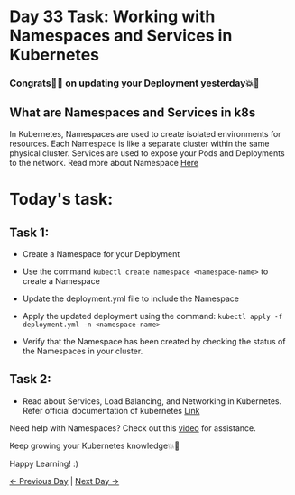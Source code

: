# Day 33 Task: Working with Namespaces and Services in Kubernetes

### Congrats🎊🎉 on updating your Deployment yesterday💥🙌

## What are Namespaces and Services in k8s

In Kubernetes, Namespaces are used to create isolated environments for resources. Each Namespace is like a separate cluster within the same physical cluster. Services are used to expose your Pods and Deployments to the network. Read more about Namespace [Here](https://kubernetes.io/docs/concepts/workloads/pods/user-namespaces/)

# Today's task:

## Task 1:

- Create a Namespace for your Deployment

- Use the command `kubectl create namespace <namespace-name>` to create a Namespace

- Update the deployment.yml file to include the Namespace

- Apply the updated deployment using the command:
  `kubectl apply -f deployment.yml -n <namespace-name>`

- Verify that the Namespace has been created by checking the status of the Namespaces in your cluster.

## Task 2:

- Read about Services, Load Balancing, and Networking in Kubernetes. Refer official documentation of kubernetes [Link](https://kubernetes.io/docs/concepts/services-networking/)

Need help with Namespaces? Check out this [video](https://youtu.be/K3jNo4z5Jx8) for assistance.

Keep growing your Kubernetes knowledge💥🙌

Happy Learning! :)

[← Previous Day](../day32/README.md) | [Next Day →](../day34/README.md)
